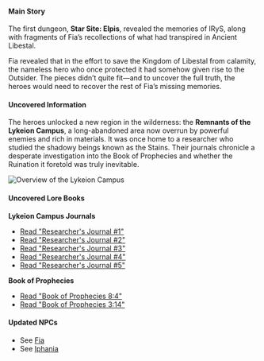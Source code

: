 <!-- title: Lore Summary -->
<!-- status: None -->

#### Main Story

The first dungeon, **Star Site: Elpis**, revealed the memories of IRyS, along with fragments of Fia’s recollections of what had transpired in Ancient Libestal.

Fia revealed that in the effort to save the Kingdom of Libestal from calamity, the nameless hero who once protected it had somehow given rise to the Outsider. The pieces didn’t quite fit—and to uncover the full truth, the heroes would need to recover the rest of Fia’s missing memories.

#### Uncovered Information

The heroes unlocked a new region in the wilderness: the **Remnants of the Lykeion Campus**, a long-abandoned area now overrun by powerful enemies and rich in materials. It was once home to a researcher who studied the shadowy beings known as the Stains. Their journals chronicle a desperate investigation into the Book of Prophecies and whether the Ruination it foretold was truly inevitable.

![Overview of the Lykeion Campus](/images-opt/lore-lykeion-campus-opt.webp)

#### Uncovered Lore Books

**Lykeion Campus Journals**

- [Read "Researcher's Journal #1"](#text:researchers-journal-1)
- [Read "Researcher's Journal #2"](#text:researchers-journal-2)
- [Read "Researcher's Journal #3"](#text:researchers-journal-3)
- [Read "Researcher's Journal #4"](#text:researchers-journal-4)
- [Read "Researcher's Journal #5"](#text:researchers-journal-5)

**Book of Prophecies**

- [Read "Book of Prophecies 8:4"](#text:book-of-prophecies-8-4)
- [Read "Book of Prophecies 3:14"](#text:book-of-prophecies-3-14)

#### Updated NPCs

- See [Fia](#node:fia)
- See [Iphania](#node:iphania)
